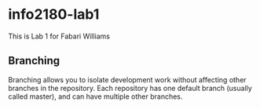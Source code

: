 # info2180-lab1

This is Lab 1 for Fabari Williams

## Branching

Branching allows you to isolate development work without affecting other branches in the repository. Each repository has one default branch (usually called master), and can have multiple other branches.
